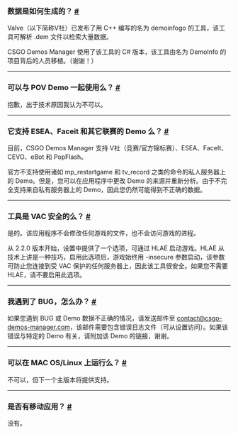 <a class="anchor" id="data-generation"></a>

### 数据是如何生成的？ [#](/docs/about#data-generation)

Valve（以下简称V社）已发布了用 C++ 编写的名为 demoinfogo 的工具，该工具可解析 .dem 文件以检索大量数据。

CSGO Demos Manager 使用了该工具的 C# 版本，该工具由名为 DemoInfo 的项目背后的人员移植。（谢谢！）

---

<a class="anchor" id="pov-support"></a>

### 可以与 POV Demo 一起使用么？ [#](/docs/about#pov-support)

抱歉，出于技术原因我认为不可以。

---

<a class="anchor" id="provider-support"></a>

### 它支持 ESEA、Faceit 和其它联赛的 Demo 么？ [#](/docs/about#provider-support)

目前，CSGO Demos Manager 支持 V社（竞赛/官方锦标赛）、ESEA、FaceIt、CEVO、eBot 和 PopFlash。

官方不支持使用诸如 mp_restartgame 和 tv_record 之类的命令的私人服务器上的 Demo。但是，您可以在应用程序中更改 Demo 的来源并重新分析。由于不完全支持来自私有服务器上的 Demo，因此您仍然可能得到不正确的数据。

---

<a class="anchor" id="vac"></a>

### 工具是 VAC 安全的么？ [#](/docs/about#vac)

是的。该应用程序不会修改任何游戏的文件，也不会访问游戏的进程。

从 2.2.0 版本开始，设置中提供了一个选项，可通过 HLAE 启动游戏。HLAE 从技术上讲是一种技巧，启用此选项后，游戏始终用 -insecure 参数启动，该参数可防止您连接到受 VAC 保护的任何服务器上，因此该工具很安全。如果您不需要 HLAE，请不要启用此选项。

---

<a class="anchor" id="bug"></a>

### 我遇到了 BUG，怎么办？ [#](/docs/about#bug)

如果您遇到 BUG 或 Demo 数据不正确的情况，请发送邮件至 contact@csgo-demos-manager.com，该邮件需要包含错误日志文件（可从设置访问）。如果该错误与特定的 Demo 有关，请附加该 Demo 的链接，谢谢。

---

<a class="anchor" id="os-compatibility"></a>

### 可以在 MAC OS/Linux 上运行么？ [#](/docs/about#os-compatibility)

不可以，但下一个主版本将提供支持。

---

<a class="anchor" id="mobile-app"></a>

### 是否有移动应用？ [#](/docs/about#mobile-app)

没有。